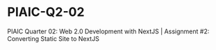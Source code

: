# PIAIC-Q2-02
PIAIC Quarter 02: Web 2.0 Development with NextJS | Assignment #2: Converting Static Site to NextJS
